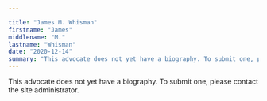 ```yaml
---

title: "James M. Whisman"
firstname: "James"
middlename: "M."
lastname: "Whisman"
date: "2020-12-14"
summary: "This advocate does not yet have a biography. To submit one, please contact the site administrator."
---
```

This advocate does not yet have a biography. To submit one, please contact the site administrator.

